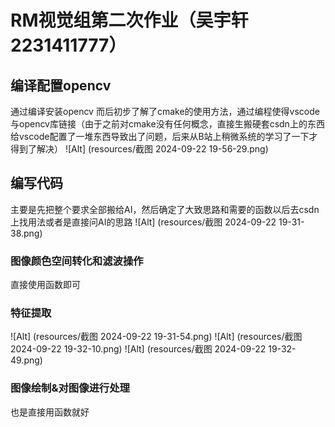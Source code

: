 # RM视觉组第二次作业（吴宇轩2231411777）

## 编译配置opencv

通过编译安装opencv
而后初步了解了cmake的使用方法，通过编程使得vscode与opencv库链接（由于之前对cmake没有任何概念，直接生搬硬套csdn上的东西给vscode配置了一堆东西导致出了问题，后来从B站上稍微系统的学习了一下才得到了解决）
![Alt] (resources/截图 2024-09-22 19-56-29.png)

## 编写代码

主要是先把整个要求全部搬给AI，然后确定了大致思路和需要的函数以后去csdn上找用法或者是直接问AI的思路
![Alt] (resources/截图 2024-09-22 19-31-38.png)

### 图像颜色空间转化和滤波操作

直接使用函数即可
### 特征提取

![Alt] (resources/截图 2024-09-22 19-31-54.png)
![Alt] (resources/截图 2024-09-22 19-32-10.png)
![Alt] (resources/截图 2024-09-22 19-32-49.png)

### 图像绘制&对图像进行处理

也是直接用函数就好

